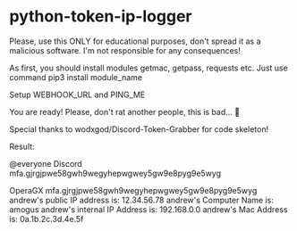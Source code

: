 # python-token-ip-logger
Please, use this ONLY for educational purposes, don't spread it as a malicious software. I'm not responsible for any consequences!


As first, you should install modules getmac, getpass, requests etc. Just use command pip3 install module_name

Setup WEBHOOK_URL and PING_ME

You are ready! Please, don't rat another people, this is bad... 🥺


Special thanks to wodxgod/Discord-Token-Grabber for code skeleton!


Result:

@everyone
Discord
mfa.gjrgjpwe58gwh9wegyhepwgwey5gw9e8pyg9e5wyg

OperaGX
mfa.gjrgjpwe58gwh9wegyhepwgwey5gw9e8pyg9e5wyg
andrew's public IP address is: 12.34.56.78
andrew's Computer Name is: amogus
andrew's internal IP Address is: 192.168.0.0
andrew's Mac Address is: 0a.1b.2c.3d.4e.5f

